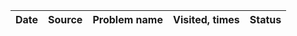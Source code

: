 | Date | Source | Problem name | Visited, times | Status |
| ---  | ---    | ---          | ---            | ---    |
